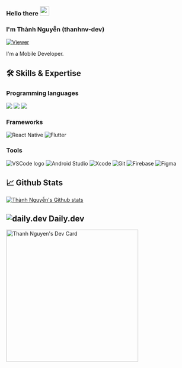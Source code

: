 ### Hello there <img src="https://media.giphy.com/media/hvRJCLFzcasrR4ia7z/giphy.gif" width="25px">
### I'm Thành Nguyễn (thanhnv-dev)

[![Viewer](https://komarev.com/ghpvc/?username=thanhnv-dev&color=1A8FE3&style=flat)](https://github.com/thanhnv-dev)

I'm a Mobile Developer.

## 🛠️ Skills & Expertise
### Programming languages
![](https://img.shields.io/badge/Javascript-informational?style=flat&logo=javascript&logoColor=000000&color=ffdf00)
![](https://img.shields.io/badge/Typescript-informational?style=flat&logo=typescript&logoColor=white&color=2e79c7)
![](https://img.shields.io/badge/Dart-informational?style=flat&logo=dart&logoColor=5BC2F1&color=0175C2)

### Frameworks
![React Native](https://img.shields.io/badge/React_Native-informational?logo=react&logoColor=61DAFB&style=for-the-badge)
![Flutter](https://img.shields.io/badge/Flutter-information?style=for-the-badge&logo=flutter&logoColor=02569B&color=white)


### Tools
![VSCode logo](https://img.shields.io/badge/VS%20Code-informational?logo=visual-studio-code&logoColor=white&style=flat)
![Android Studio](https://img.shields.io/badge/Android_Studio-informational?style=flat&logo=androidstudio&logoColor=3ddc84&color=132e3d)
![Xcode](https://img.shields.io/badge/Xcode-informational?style=flat&logo=xcode&logoColor=white&color=176ee3)
![Git](https://img.shields.io/badge/git-informational?logo=Git&logoColor=F05032&style=flat)
![Firebase](https://img.shields.io/badge/Firebase-informational?logo=firebase&logoColor=FFCA28&style=flat)
![Figma](https://img.shields.io/badge/Figma-informational?style=flat&logo=figma&logoColor=white)

## 📈 Github Stats
<a href="https://github.com/thanhnv-dev" title="thanhnv-dev">
    <img src="https://github-readme-stats.vercel.app/api?username=thanhnv-dev&show_icons=true&hide_border=true" alt="Thành Nguyễn's Github stats" />
</a>

## ![daily.dev](https://img.shields.io/badge/-information?style=social&logo=dailydotdev&logoColor=CE3DF3) Daily.dev
<a href="https://app.daily.dev/thanhnv"><img src="https://api.daily.dev/devcards/v2/d76rcp8yobGD7bvUlOr5L.png?r=4at&type=default" width="356" alt="Thanh Nguyen's Dev Card"/></a>
